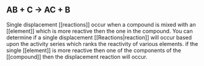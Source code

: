 ## AB + C $\rightarrow$ AC + B
Single displacement [[reactions]] occur when a compound is mixed with an [[element]] which is more reactive then the one in the compound. You can determine if a single displacement [[Reactions|reaction]] will occur based upon the activity series which ranks the reactivity of various elements. if the single [[element]] is more reactive then one of the components of the [[compound]] then the displacement reaction will occur. 